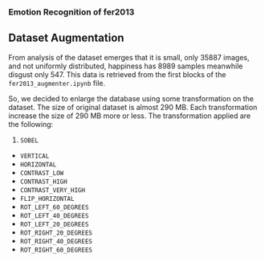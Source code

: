 ### Emotion Recognition of fer2013

## Dataset Augmentation

From analysis of the dataset emerges that it is small, only 35887 images, and not uniformly distributed, happiness has 8989 samples meanwhile disgust only 547.
This data is retrieved from the first blocks of the <code>fer2013_augmenter.ipynb</code> file.

So, we decided to enlarge the database using some transformation on the dataset.
The size of original dataset is almost 290 MB.
Each transformation increase the size of 290 MB more or less.
The transformation applied are the following:
 1. <code>SOBEL</code>
 * <code>VERTICAL</code>
 * <code>HORIZONTAL</code>
 * <code>CONTRAST_LOW</code>
 * <code>CONTRAST_HIGH</code>
 * <code>CONTRAST_VERY_HIGH</code>
 * <code>FLIP_HORIZONTAL</code>
 * <code>ROT_LEFT_60_DEGREES</code>
 * <code>ROT_LEFT_40_DEGREES</code>
 * <code>ROT_LEFT_20_DEGREES</code>
 * <code>ROT_RIGHT_20_DEGREES</code>
 * <code>ROT_RIGHT_40_DEGREES</code>
 * <code>ROT_RIGHT_60_DEGREES</code>


